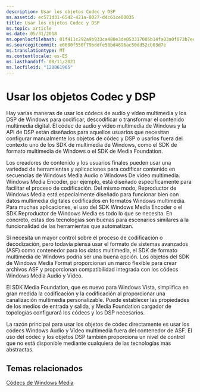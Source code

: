 ```yaml
---
description: Usar los objetos Codec y DSP
ms.assetid: ec571d31-6542-421a-8027-d4c61ce00035
title: Usar los objetos Codec y DSP
ms.topic: article
ms.date: 05/31/2018
ms.openlocfilehash: 01f411c292a9b933ca480e3de053317005b14fa03a0f073b7ecfd3b67f3c4d02
ms.sourcegitcommit: e6600f550f79bddfe58bd4696ac50dd52cb03d7e
ms.translationtype: MT
ms.contentlocale: es-ES
ms.lasthandoff: 08/11/2021
ms.locfileid: "120061965"
---
```

# <a name="using-the-codec-and-dsp-objects"></a>Usar los objetos Codec y DSP

Hay varias maneras de usar los códecs de audio y vídeo multimedia y los DSP de Windows para codificar, descodificar o transformar el contenido multimedia digital. El códec de audio y vídeo multimedia de Windows y la API de DSP están diseñados para aquellos usuarios que necesitan configurar manualmente los objetos de códec y DSP o usarlos fuera del contexto uno de los SDK de multimedia de Windows, como el SDK de formato multimedia de Windows o el SDK de Media Foundation.

Los creadores de contenido y los usuarios finales pueden usar una variedad de herramientas y aplicaciones para codificar contenido en secuencias de Windows Media Audio o Windows De vídeo multimedia. Windows Media Encoder, por ejemplo, está diseñado específicamente para facilitar el proceso de codificación. Del mismo modo, Reproductor de Windows Media está especialmente diseñado para funcionar bien con datos multimedia digitales codificados en formatos Windows multimedia. Para muchas aplicaciones, el uso del SDK Windows Media Encoder o el SDK Reproductor de Windows Media es todo lo que se necesita. En concreto, estas dos tecnologías son buenas para escenarios similares a la funcionalidad de las herramientas que automatizan.

Si necesita un mayor control sobre el proceso de codificación o decodización, pero todavía piensa usar el formato de sistemas avanzados (ASF) como contenedor para los datos multimedia, el SDK de formato multimedia de Windows podría ser una buena opción. Los objetos del SDK de Windows Media Format proporcionan un marco flexible para crear archivos ASF y proporcionan compatibilidad integrada con los códecs Windows Media Audio y Video.

El SDK Media Foundation, que es nuevo para Windows Vista, simplifica en gran medida la codificación y la codificación al proporcionar una canalización multimedia personalizable. Puede establecer las propiedades de los medios de entrada y salida, y Media Foundation cargador de topologías configurará los códecs y los DSP necesarios.

La razón principal para usar los objetos de códec directamente es usar los códecs Windows Audio y Vídeo multimedia fuera del contenedor de ASF. El uso del códec y los objetos DSP también proporciona un nivel de control que no está disponible mediante cualquiera de las tecnologías más abstractas.

## <a name="related-topics"></a>Temas relacionados

<dl> <dt>

[Códecs de Windows Media](windows-media-codecs.md)
</dt> </dl>

 

 



